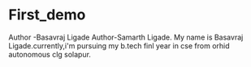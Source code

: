 # First_demo

Author -Basavraj Ligade
Author-Samarth Ligade.
My name is Basavraj Ligade.currently,i'm pursuing my b.tech finl year in cse from orhid autonomous clg solapur.

